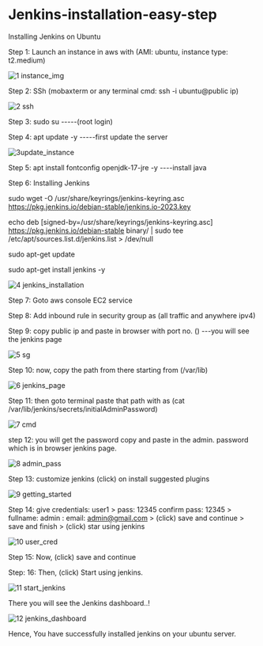 # Jenkins-installation-easy-step
Installing Jenkins on Ubuntu

Step 1: Launch an instance in aws with (AMI: ubuntu, instance type: t2.medium)

![1 instance_img](https://github.com/sheikhnavezz/jenkins-installation-easy-steps/assets/134357661/02ae0a25-46ff-4eac-990c-5b7ec504f717)

Step 2: SSh (mobaxterm or any terminal cmd: ssh -i <your keyname> ubuntu@public ip)

![2 ssh](https://github.com/sheikhnavezz/jenkins-installation-easy-steps/assets/134357661/d1431aa2-d31f-4393-86cf-6d17727cf95a)

Step 3: sudo su -----(root login)

Step 4: apt update -y -----first update the server

![3update_instance](https://github.com/sheikhnavezz/jenkins-installation-easy-steps/assets/134357661/83a01414-8d5d-44d8-9e0d-ca6b56462e96)


Step 5: apt install fontconfig openjdk-17-jre -y  ----install java

Step 6:  Installing Jenkins 

sudo wget -O /usr/share/keyrings/jenkins-keyring.asc \
  https://pkg.jenkins.io/debian-stable/jenkins.io-2023.key

echo deb [signed-by=/usr/share/keyrings/jenkins-keyring.asc] \
  https://pkg.jenkins.io/debian-stable binary/ | sudo tee \
  /etc/apt/sources.list.d/jenkins.list > /dev/null

sudo apt-get update

sudo apt-get install jenkins -y 

![4 jenkins_installation](https://github.com/sheikhnavezz/jenkins-installation-easy-steps/assets/134357661/34363430-f57f-4438-b330-aea2515cdeb1)


Step 7: Goto aws console EC2 service

Step 8: Add inbound rule in security group as (all traffic and anywhere ipv4)

Step 9: copy public ip and paste in browser with port no. (<public ip:8080>)  ---you will see the jenkins page 

![5 sg](https://github.com/sheikhnavezz/jenkins-installation-easy-steps/assets/134357661/ad551beb-1396-47cb-862d-4b7ebf30f275)

Step 10: now, copy the path from there starting from (/var/lib)

![6 jenkins_page](https://github.com/sheikhnavezz/jenkins-installation-easy-steps/assets/134357661/5bc43565-a162-43b9-a85d-995611707880)

Step 11: then goto terminal paste that path with <cat cmd> as (cat /var/lib/jenkins/secrets/initialAdminPassword)

![7 cmd](https://github.com/sheikhnavezz/jenkins-installation-easy-steps/assets/134357661/2b514b38-d76e-4c84-a81c-1b07ebf8529f)

step 12: you will get the password copy and paste in the admin. password which is in browser jenkins page. 

![8 admin_pass](https://github.com/sheikhnavezz/jenkins-installation-easy-steps/assets/134357661/185a0b79-0e40-4d6c-924f-cb8a7acd4e88)

Step 13: customize jenkins (click) on install suggested plugins 

![9 getting_started](https://github.com/sheikhnavezz/jenkins-installation-easy-steps/assets/134357661/0dc8b302-7132-4e5e-b9a6-08635342d84f)

Step 14: give credentials: user1 > pass: 12345
confirm pass: 12345 > fullname: admin : email: admin@gmail.com > (click) save and continue > save and finish > (click) star using jenkins 

![10 user_cred](https://github.com/sheikhnavezz/jenkins-installation-easy-steps/assets/134357661/6aa69b0f-5233-46a8-a37b-783bfe1125e3)

Step 15: Now, (click) save and continue

Step: 16: Then, (click) Start using jenkins.

![11 start_jenkins](https://github.com/sheikhnavezz/jenkins-installation-easy-steps/assets/134357661/d26837a5-da51-492f-95b9-2025f5c7f0a7)

There you will see the Jenkins dashboard..!

![12 jenkins_dashboard](https://github.com/sheikhnavezz/jenkins-installation-easy-steps/assets/134357661/18fb144d-e887-4405-b403-ab8f60f5743a)


Hence, You have successfully installed jenkins on your ubuntu server.
